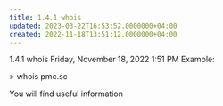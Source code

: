 ```yaml
---
title: 1.4.1 whois
updated: 2023-03-22T16:53:52.0000000+04:00
created: 2022-11-18T13:51:12.0000000+04:00
---
```


1.4.1 whois
Friday, November 18, 2022
1:51 PM
Example:

\> whois pmc.sc

You will find useful information
